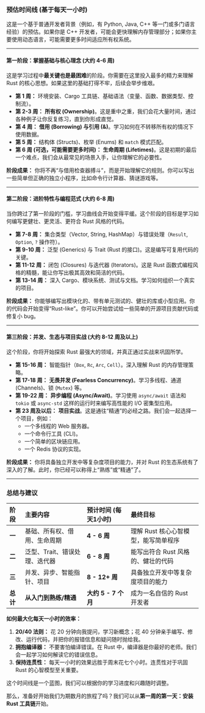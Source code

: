 ### 预估时间线 (基于每天一小时)

这是一个基于普通开发者背景（例如，有 Python, Java, C++ 等一门或多门语言经验）的预估。如果你是 C++ 开发者，可能会更快理解内存管理部分；如果你主要使用动态语言，可能需要更多时间适应所有权系统。

---

#### **第一阶段：掌握基础与核心理念 (大约 4-6 周)**

这是学习过程中**最关键也是最困难**的阶段。你需要在这里投入最多的精力来理解 Rust 的核心思想。如果这里的基础打得不牢，后续会举步维艰。

*   **第 1 周：** 环境安装、Cargo 工具链、基础语法（变量、函数、数据类型、控制流）。
*   **第 2-3 周：** **所有权 (Ownership)**。这是重中之重，我们会花大量时间，通过各种例子让你反复练习，直到你形成直觉。
*   **第 4 周：** **借用 (Borrowing) 与引用 (&)**。学习如何在不转移所有权的情况下使用数据。
*   **第 5 周：** 结构体 (Structs)、枚举 (Enums) 和 `match` 模式匹配。
*   **第 6 周 (可选，可能需要更多时间)：** **生命周期 (Lifetimes)**。这是初期的最后一个难点，我们会从最常见的场景入手，让你理解它的必要性。

**阶段成果：** 你将不再“与借用检查器搏斗”，而是开始理解它的规则。你可以写出一些简单但正确的独立小程序，比如命令行计算器、猜谜游戏等。

---

#### **第二阶段：进阶特性与编程范式 (大约 6-8 周)**

当你跨过了第一阶段的门槛，学习曲线会开始变得平缓。这个阶段的目标是学习如何编写更健壮、更灵活、更符合 Rust 风格的代码。

*   **第 7-8 周：** 集合类型（Vector, String, HashMap）与错误处理（`Result`, `Option`, `?` 操作符）。
*   **第 9-10 周：** 泛型 (Generics) 与 Trait (Rust 的接口)。这是编写可复用代码的关键。
*   **第 11-12 周：** 闭包 (Closures) 与迭代器 (Iterators)。这是 Rust 函数式编程风格的精髓，能让你写出极其高效和简洁的代码。
*   **第 13-14 周：** 深入 Cargo、模块系统、测试与文档。学习如何组织一个真实的项目。

**阶段成果：** 你能够编写出模块化的、带有单元测试的、健壮的库或小型应用。你的代码会开始变得“Rust-like”。你可以开始尝试给一些简单的开源项目贡献代码或修复小 bug。

---

#### **第三阶段：并发、生态与项目实战 (大约 8-12 周及以上)**

这个阶段，你将开始探索 Rust 最强大的领域，并真正通过实战来巩固所学。

*   **第 15-16 周：** 智能指针（`Box`, `Rc`, `Arc`, `Cell`）。深入理解 Rust 的内存管理策略。
*   **第 17-18 周：** **无畏并发 (Fearless Concurrency)**。学习多线程、通道 (Channels)、锁 (`Mutex`) 等。
*   **第 19-22 周：** **异步编程 (Async/Await)**。学习使用 `async/await` 语法和 `tokio` 或 `async-std` 这样的运行时来编写高性能的 I/O 密集型应用。
*   **第 23 周及以后：** **项目实战**。这是通往“精通”的必经之路。我们会一起选择一个项目，例如：
    *   一个多线程的 Web 服务器。
    *   一个命令行工具 (CLI)。
    *   一个简单的区块链应用。
    *   一个 Redis 协议的实现。

**阶段成果：** 你将具备独立开发中等复杂度项目的能力，并对 Rust 的生态系统有了深入的了解。此时，你已经可以称得上“熟练”或“精通”了。

---

### 总结与建议

| 阶段     | 主要内容                      | 预计时间 (每天1小时) | 最终目标                             |
| :------- | :---------------------------- | :------------------- | :----------------------------------- |
| **一**   | 基础、所有权、借用、生命周期  | **4 - 6 周**         | 理解 Rust 核心心智模型，能写简单程序 |
| **二**   | 泛型、Trait、错误处理、迭代器 | **6 - 8 周**         | 能写出符合 Rust 风格的、健壮的代码   |
| **三**   | 并发、异步、智能指针、项目    | **8 - 12+ 周**       | 具备独立开发中等复杂度项目的能力     |
| **总计** | **从入门到熟练/精通**         | **大约 5 - 7 个月**  | 成为一名自信的 Rust 开发者           |

**如何最大化每天一小时的效率：**

1.  **20/40 法则：** 花 20 分钟向我提问，学习新概念；花 40 分钟亲手编写、修改、运行代码，并把你的报错信息和疑问随时抛给我。
2.  **拥抱编译器：** 不要害怕编译错误。在 Rust 中，编译器是你最好的老师。我们会一起学习如何解读它的错误信息。
3.  **保持连贯性：** 每天一小时的效果远胜于周末花七个小时。连贯性对于巩固 Rust 的心智模型至关重要。

这个时间线是一个蓝图，我们可以根据你的学习进度和兴趣随时调整。

那么，准备好开始我们为期数月的旅程了吗？我们可以从**第一周的第一天：安装 Rust 工具链**开始。
